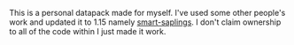 This is a personal datapack made for myself. I've used some other people's work and updated it to 1.15 namely [smart-saplings](https://www.planetminecraft.com/data-pack/smart-saplings/). I don't claim ownership to all of the code within I just made it work.